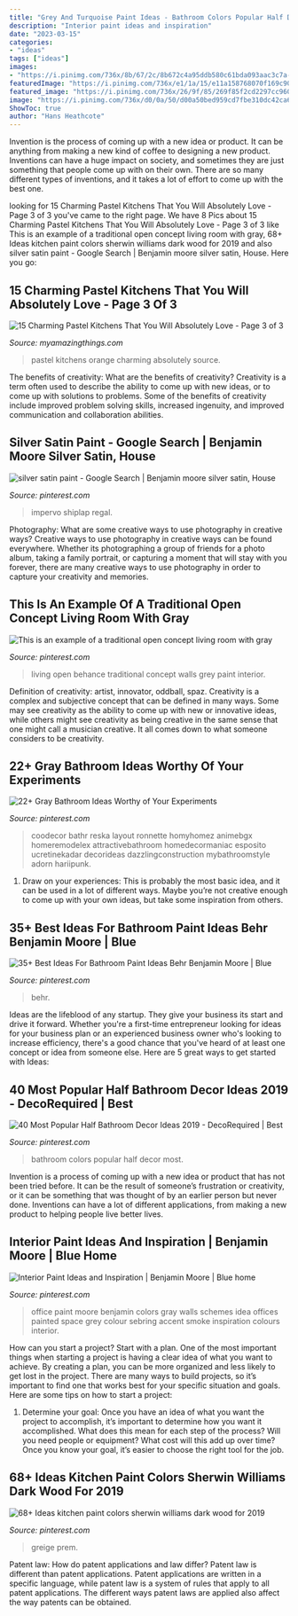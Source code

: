 ```yaml
---
title: "Grey And Turquoise Paint Ideas - Bathroom Colors Popular Half Decor Most"
description: "Interior paint ideas and inspiration"
date: "2023-03-15"
categories:
- "ideas"
tags: ["ideas"]
images:
- "https://i.pinimg.com/736x/8b/67/2c/8b672c4a95ddb580c61bda093aac3c7a--office-paint-colors-paint-colours.jpg"
featuredImage: "https://i.pinimg.com/736x/e1/1a/15/e11a158768070f169c900a56dba63785.jpg"
featured_image: "https://i.pinimg.com/736x/26/9f/85/269f85f2cd2297cc960f2fd8cc104cc7.jpg"
image: "https://i.pinimg.com/736x/d0/0a/50/d00a50bed959cd7fbe310dc42ca6cd3e.jpg"
ShowToc: true
author: "Hans Heathcote"
---
```



Invention is the process of coming up with a new idea or product. It can be anything from making a new kind of coffee to designing a new product. Inventions can have a huge impact on society, and sometimes they are just something that people come up with on their own. There are so many different types of inventions, and it takes a lot of effort to come up with the best one.

	

		
looking for 15 Charming Pastel Kitchens That You Will Absolutely Love - Page 3 of 3 you've came to the right page. We have 8 Pics about 15 Charming Pastel Kitchens That You Will Absolutely Love - Page 3 of 3 like This is an example of a traditional open concept living room with gray, 68+ Ideas kitchen paint colors sherwin williams dark wood for 2019 and also silver satin paint - Google Search | Benjamin moore silver satin, House. Here you go:
		
    
## 15 Charming Pastel Kitchens That You Will Absolutely Love - Page 3 Of 3

<img loading=lazy src="http://myamazingthings.com/wp-content/uploads/2017/03/orange-and-blue.jpg" onerror="this.onerror=null;this.src='https://tse1.mm.bing.net/th?id=OIP.Q_7EDhdYJixmzZNJGLL_SAHaJ3&amp;pid=15.1';" alt="15 Charming Pastel Kitchens That You Will Absolutely Love - Page 3 of 3">

_Source: myamazingthings.com_

>pastel kitchens orange charming absolutely source. 

	

The benefits of creativity: What are the benefits of creativity?
Creativity is a term often used to describe the ability to come up with new ideas, or to come up with solutions to problems. Some of the benefits of creativity include improved problem solving skills, increased ingenuity, and improved communication and collaboration abilities.

    
## Silver Satin Paint - Google Search | Benjamin Moore Silver Satin, House

<img loading=lazy src="https://i.pinimg.com/736x/f7/13/6c/f7136ceef73bafce4ed18fde17026edb.jpg" onerror="this.onerror=null;this.src='https://tse1.mm.bing.net/th?id=OIP.LC7DWj2Dn8KwHGgieeVBvwHaJ3&amp;pid=15.1';" alt="silver satin paint - Google Search | Benjamin moore silver satin, House">

_Source: pinterest.com_

>impervo shiplap regal. 

	

Photography: What are some creative ways to use photography in creative ways?
Creative ways to use photography in creative ways can be found everywhere. Whether its photographing a group of friends for a photo album, taking a family portrait, or capturing a moment that will stay with you forever, there are many creative ways to use photography in order to capture your creativity and memories.

    
## This Is An Example Of A Traditional Open Concept Living Room With Gray

<img loading=lazy src="https://i.pinimg.com/736x/d0/0a/50/d00a50bed959cd7fbe310dc42ca6cd3e.jpg" onerror="this.onerror=null;this.src='https://tse2.mm.bing.net/th?id=OIP.GV__3-OCiMMv7v-aOK8cKgHaJ3&amp;pid=15.1';" alt="This is an example of a traditional open concept living room with gray">

_Source: pinterest.com_

>living open behance traditional concept walls grey paint interior. 

	

Definition of creativity: artist, innovator, oddball, spaz.
Creativity is a complex and subjective concept that can be defined in many ways. Some may see creativity as the ability to come up with new or innovative ideas, while others might see creativity as being creative in the same sense that one might call a musician creative. It all comes down to what someone considers to be creativity.

    
## 22+ Gray Bathroom Ideas Worthy Of Your Experiments

<img loading=lazy src="https://i.pinimg.com/736x/63/9f/61/639f61010d4c489707afc3580d732b69.jpg" onerror="this.onerror=null;this.src='https://tse4.mm.bing.net/th?id=OIP.nlfiMxm-xcbj_5S7sUXqoAHaNK&amp;pid=15.1';" alt="22+ Gray Bathroom Ideas Worthy of Your Experiments">

_Source: pinterest.com_

>coodecor bathr reska layout ronnette homyhomez animebgx homeremodelex attractivebathroom homedecormaniac esposito ucretinekadar decorideas dazzlingconstruction mybathroomstyle adorn hariipunk. 

	

1. Draw on your experiences: This is probably the most basic idea, and it can be used in a lot of different ways. Maybe you’re not creative enough to come up with your own ideas, but take some inspiration from others.

    
## 35+ Best Ideas For Bathroom Paint Ideas Behr Benjamin Moore | Blue

<img loading=lazy src="https://i.pinimg.com/736x/26/9f/85/269f85f2cd2297cc960f2fd8cc104cc7.jpg" onerror="this.onerror=null;this.src='https://tse3.mm.bing.net/th?id=OIP.rEwg1OcVm9KLImjnj1xfaQAAAA&amp;pid=15.1';" alt="35+ Best Ideas For Bathroom Paint Ideas Behr Benjamin Moore | Blue">

_Source: pinterest.com_

>behr. 

	

Ideas are the lifeblood of any startup. They give your business its start and drive it forward. Whether you're a first-time entrepreneur looking for ideas for your business plan or an experienced business owner who's looking to increase efficiency, there's a good chance that you've heard of at least one concept or idea from someone else. Here are 5 great ways to get started with Ideas:

    
## 40 Most Popular Half Bathroom Decor Ideas 2019 - DecoRequired | Best

<img loading=lazy src="https://i.pinimg.com/736x/1b/b1/56/1bb1561cb24a30c0e4ce80f0e095c117.jpg" onerror="this.onerror=null;this.src='https://tse2.mm.bing.net/th?id=OIP.m4O5rzb6yt63c96tmeoG-AHaLH&amp;pid=15.1';" alt="40 Most Popular Half Bathroom Decor Ideas 2019 - DecoRequired | Best">

_Source: pinterest.com_

>bathroom colors popular half decor most. 

	

Invention is a process of coming up with a new idea or product that has not been tried before. It can be the result of someone’s frustration or creativity, or it can be something that was thought of by an earlier person but never done. Inventions can have a lot of different applications, from making a new product to helping people live better lives.

    
## Interior Paint Ideas And Inspiration | Benjamin Moore | Blue Home

<img loading=lazy src="https://i.pinimg.com/736x/8b/67/2c/8b672c4a95ddb580c61bda093aac3c7a--office-paint-colors-paint-colours.jpg" onerror="this.onerror=null;this.src='https://tse3.mm.bing.net/th?id=OIP.FCI5NX5MEtg_HhYF8AT_gwHaKF&amp;pid=15.1';" alt="Interior Paint Ideas and Inspiration | Benjamin Moore | Blue home">

_Source: pinterest.com_

>office paint moore benjamin colors gray walls schemes idea offices painted space grey colour sebring accent smoke inspiration colours interior. 

	

How can you start a project?
Start with a plan. One of the most important things when starting a project is having a clear idea of what you want to achieve. By creating a plan, you can be more organized and less likely to get lost in the project. There are many ways to build projects, so it’s important to find one that works best for your specific situation and goals. Here are some tips on how to start a project: 
1. Determine your goal: Once you have an idea of what you want the project to accomplish, it’s important to determine how you want it accomplished. What does this mean for each step of the process? Will you need people or equipment? What cost will this add up over time? Once you know your goal, it’s easier to choose the right tool for the job.


    
## 68+ Ideas Kitchen Paint Colors Sherwin Williams Dark Wood For 2019

<img loading=lazy src="https://i.pinimg.com/736x/e1/1a/15/e11a158768070f169c900a56dba63785.jpg" onerror="this.onerror=null;this.src='https://tse3.mm.bing.net/th?id=OIP.8c_z5aGSKGYpbkCl7dn0gwAAAA&amp;pid=15.1';" alt="68+ Ideas kitchen paint colors sherwin williams dark wood for 2019">

_Source: pinterest.com_

>greige prem. 

	

Patent law: How do patent applications and law differ?
Patent law is different than patent applications. Patent applications are written in a specific language, while patent law is a system of rules that apply to all patent applications. The different ways patent laws are applied also affect the way patents can be obtained.

